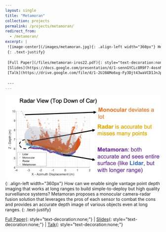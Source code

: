 ```yaml
---
layout: single
title: "Metamoran"
collection: projects
permalink: /projects/metamoran/
redirect_from: 
  - /metamoran/
excerpt: |
 ![image-center](/images/metamoran.jpg){: .align-left width="360px"} How can we enable single vantage point depth imaging that works at long ranges to build simple-to-deploy but high quality survelliance systems? Metamoran proposes a monocular camera-radar fusion solution that leverages the pros of each sensor to combat the cons and provides an accurate depth image of various objects even at long ranges.
 {: .text-justify}

 [Full Paper](/files/metamoran-iros22.pdf){: style="text-decoration:none;"} &#124;
 [Slides](https://docs.google.com/presentation/d/1-sennGYCLc8R9F7-4osnNiQKeEnRyXY0/edit?usp=sharing&ouid=111709944551033943094&rtpof=true&sd=true){: style="text-decoration:none;"} &#124;
 [Talk](https://drive.google.com/file/d/1-2UJ0AMo6xg-Fy3Djt43waVCD1JnJpyy/view?usp=sharing){: style="text-decoration:none;"}

 ---
---
```

 ![image-center](/images/metamoran.jpg){: .align-left width="360px"} How can we enable single vantage point depth imaging that works at long ranges to build simple-to-deploy but high quality survelliance systems? Metamoran proposes a monocular camera-radar fusion solution that leverages the pros of each sensor to combat the cons and provides an accurate depth image of various objects even at long ranges.
 {: .text-justify}

 [Full Paper](/files/metamoran-iros22.pdf){: style="text-decoration:none;"} &#124;
 [Slides](https://docs.google.com/presentation/d/1-sennGYCLc8R9F7-4osnNiQKeEnRyXY0/edit?usp=sharing&ouid=111709944551033943094&rtpof=true&sd=true){: style="text-decoration:none;"} &#124;
 [Talk](https://drive.google.com/file/d/1-2UJ0AMo6xg-Fy3Djt43waVCD1JnJpyy/view?usp=sharing){: style="text-decoration:none;"}